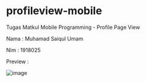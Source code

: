 # profileview-mobile

Tugas Matkul Mobile Programming - Profile Page View

Nama :  Muhamad Saiqul Umam

Nim  :  1918025

Preview : 

![image](https://user-images.githubusercontent.com/63548313/137604775-9a6d4eec-a153-4d47-bed6-0c2970e41273.png)
